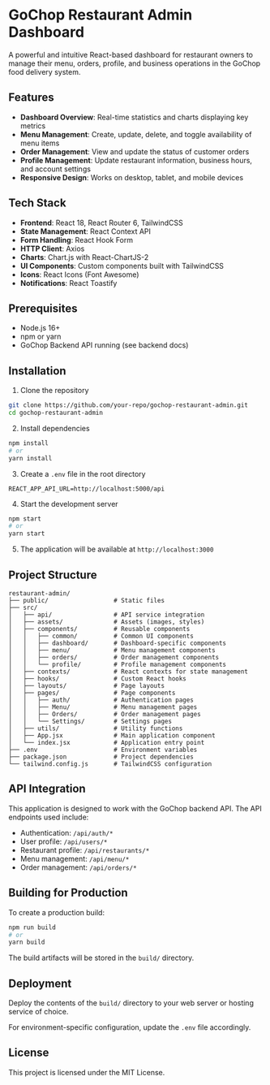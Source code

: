 # GoChop Restaurant Admin Dashboard

A powerful and intuitive React-based dashboard for restaurant owners to manage their menu, orders, profile, and business operations in the GoChop food delivery system.

## Features

- **Dashboard Overview**: Real-time statistics and charts displaying key metrics
- **Menu Management**: Create, update, delete, and toggle availability of menu items
- **Order Management**: View and update the status of customer orders
- **Profile Management**: Update restaurant information, business hours, and account settings
- **Responsive Design**: Works on desktop, tablet, and mobile devices

## Tech Stack

- **Frontend**: React 18, React Router 6, TailwindCSS
- **State Management**: React Context API
- **Form Handling**: React Hook Form
- **HTTP Client**: Axios
- **Charts**: Chart.js with React-ChartJS-2
- **UI Components**: Custom components built with TailwindCSS
- **Icons**: React Icons (Font Awesome)
- **Notifications**: React Toastify

## Prerequisites

- Node.js 16+
- npm or yarn
- GoChop Backend API running (see backend docs)

## Installation

1. Clone the repository

```bash
git clone https://github.com/your-repo/gochop-restaurant-admin.git
cd gochop-restaurant-admin
```

2. Install dependencies

```bash
npm install
# or
yarn install
```

3. Create a `.env` file in the root directory

```
REACT_APP_API_URL=http://localhost:5000/api
```

4. Start the development server

```bash
npm start
# or
yarn start
```

5. The application will be available at `http://localhost:3000`

## Project Structure

```
restaurant-admin/
├── public/                  # Static files
├── src/
│   ├── api/                 # API service integration
│   ├── assets/              # Assets (images, styles)
│   ├── components/          # Reusable components
│   │   ├── common/          # Common UI components
│   │   ├── dashboard/       # Dashboard-specific components
│   │   ├── menu/            # Menu management components
│   │   ├── orders/          # Order management components
│   │   └── profile/         # Profile management components
│   ├── contexts/            # React contexts for state management
│   ├── hooks/               # Custom React hooks
│   ├── layouts/             # Page layouts
│   ├── pages/               # Page components
│   │   ├── auth/            # Authentication pages
│   │   ├── Menu/            # Menu management pages
│   │   ├── Orders/          # Order management pages
│   │   └── Settings/        # Settings pages
│   ├── utils/               # Utility functions
│   ├── App.jsx              # Main application component
│   └── index.jsx            # Application entry point
├── .env                     # Environment variables
├── package.json             # Project dependencies
└── tailwind.config.js       # TailwindCSS configuration
```

## API Integration

This application is designed to work with the GoChop backend API. The API endpoints used include:

- Authentication: `/api/auth/*`
- User profile: `/api/users/*`
- Restaurant profile: `/api/restaurants/*`
- Menu management: `/api/menu/*`
- Order management: `/api/orders/*`

## Building for Production

To create a production build:

```bash
npm run build
# or
yarn build
```

The build artifacts will be stored in the `build/` directory.

## Deployment

Deploy the contents of the `build/` directory to your web server or hosting service of choice.

For environment-specific configuration, update the `.env` file accordingly.

## License

This project is licensed under the MIT License.
